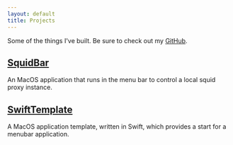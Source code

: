 ```yaml
---
layout: default
title: Projects
---
```


<p class="intro">Some of the things I've built. Be sure to check out my <a href="https://github.com/burnsra">GitHub</a>.</p>

## [SquidBar](http://github.com/burnsra/SquidBar)

An MacOS application that runs in the menu bar to control a local squid proxy instance.

## [SwiftTemplate](http://github.com/burnsra/SwiftTemplate)

A MacOS application template, written in Swift, which provides a start for a menubar application.
